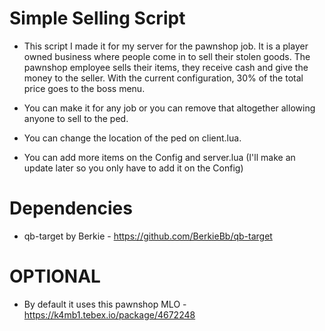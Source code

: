 # Simple Selling Script

* This script I made it for my server for the pawnshop job. It is a player owned business where people come in to sell their stolen goods. The pawnshop employee sells their items, they receive cash and give the money to the seller. With the current configuration, 30% of the total price goes to the boss menu. 

* You can make it for any job or you can remove that altogether allowing anyone to sell to the ped.

* You can change the location of the ped on client.lua.

* You can add more items on the Config and server.lua (I'll make an update later so you only have to add it on the Config)

# Dependencies
* qb-target by Berkie - https://github.com/BerkieBb/qb-target

# OPTIONAL

* By default it uses this pawnshop MLO - https://k4mb1.tebex.io/package/4672248
